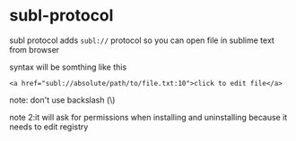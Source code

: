 subl-protocol
================

subl protocol adds `subl://` protocol
so you can open file in sublime text from browser

syntax will be somthing like this
```
<a href="subl://absolute/path/to/file.txt:10">click to edit file</a>
```
note: don't use backslash (\\)

note 2:it will ask for permissions when installing and uninstalling because it needs to edit registry


